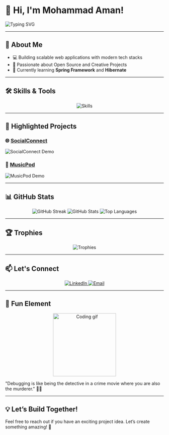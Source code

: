 # 👋 Hi, I'm Mohammad Aman!

![Typing SVG](https://readme-typing-svg.demolab.com?font=Fira+Code&size=24&pause=1000&color=F75800&center=true&vCenter=true&width=440&lines=Freelance+Web+Developer;Full+Stack+Developer;Tech+Explorer;Open+to+Collaboration!)

---

## 🌟 **About Me**
 
- 💻 Building scalable web applications with modern tech stacks  
- 🚀 Passionate about Open Source and Creative Projects  
- 🌱 Currently learning **Spring Framework** and **Hibernate**  

---

## 🛠️ **Skills & Tools**

<div align="center">
  <img src="https://skillicons.dev/icons?i=java,js,react,nodejs,spring,docker,git,hibernate" alt="Skills" />
</div>

---

## 🚀 **Highlighted Projects**

### 🌐 **[SocialConnect](https://github.com/amanbits/socialconnect)**  
![SocialConnect Demo](https://github-readme-stats.vercel.app/api/pin/?username=yourusername&repo=socialconnect&theme=radical)

### 🎵 **[MusicPod](https://github.com/amanbits/musicpod)**  
![MusicPod Demo](https://github-readme-stats.vercel.app/api/pin/?username=yourusername&repo=musicpod&theme=radical)

---

## 📊 **GitHub Stats**

<div align="center">
  <img src="https://github-readme-streak-stats.herokuapp.com/?user=amanbits&theme=radical" alt="GitHub Streak" />
  <img src="https://github-readme-stats.vercel.app/api?username=amanbits&show_icons=true&theme=radical" alt="GitHub Stats" />
  <img src="https://github-readme-stats.vercel.app/api/top-langs/?username=amanbits&layout=compact&theme=radical" alt="Top Languages" />
</div>

---

## 🏆 **Trophies**

<div align="center">
  <img src="https://github-profile-trophy.vercel.app/?username=amanbits&theme=dracula&margin-w=15&margin-h=15" alt="Trophies" />
</div>

---

## 📫 **Let's Connect**

<div align="center">
  <a href="https://linkedin.com/in/yourprofile" target="_blank">
    <img src="https://img.shields.io/badge/LinkedIn-0A66C2?style=for-the-badge&logo=linkedin&logoColor=white" alt="LinkedIn" />
  </a>
  <a href="mailto:yourname@gmail.com" target="_blank">
    <img src="https://img.shields.io/badge/Gmail-D14836?style=for-the-badge&logo=gmail&logoColor=white" alt="Email" />
  </a>
</div>

---

## 🎉 **Fun Element**

<div align="center">
  <img src="https://media.giphy.com/media/26xBP2pR3vAEXFgNa/giphy.gif" width="200" alt="Coding gif" />
</div>

"Debugging is like being the detective in a crime movie where you are also the murderer." 🕵️‍♂️

---

## 💡 **Let’s Build Together!**

Feel free to reach out if you have an exciting project idea. Let’s create something amazing! 🚀
